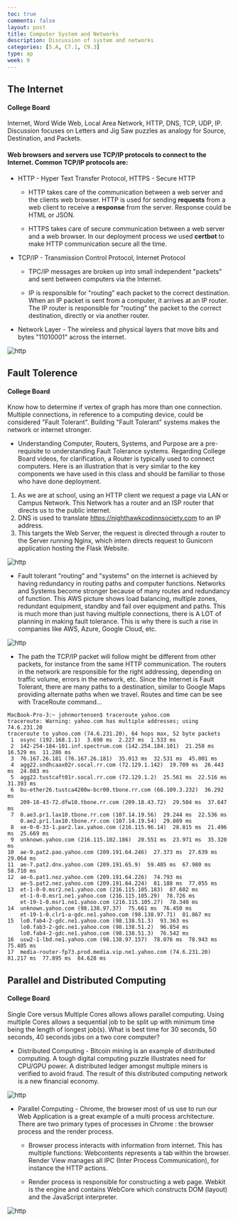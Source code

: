 ```yaml
---
toc: true
comments: false
layout: post
title: Computer System and Networks
description: Discussion of system and networks
categories: [5.A, C7.1, C9.3]
type: ap
week: 9
---
```


## The Internet
#### College Board 
Internet, Word Wide Web, Local Area Network, HTTP, DNS, TCP, UDP, IP.   Discussion focuses on Letters and Jig Saw puzzles as analogy for Source, Destination, and Packets.

#### Web browsers and servers use TCP/IP protocols to connect to the Internet. Common TCP/IP protocols are:

* HTTP - Hyper Text Transfer Protocol, HTTPS - Secure HTTP

    * HTTP takes care of the communication between a web server and the clients web browser. HTTP is used for sending **requests** from a web client to receive a **response** from the server.  Response could be HTML or JSON.

    * HTTPS takes care of secure communication between a web server and a web browser.  In our deployment process we used **certbot** to make HTTP communication secure all the time.

* TCP/IP - Transmission Control Protocol, Internet Protocol

    * TPC/IP messages are broken up into small independent "packets" and sent between computers via the Internet. 

    * IP is responsible for "routing" each packet to the correct destination.  When an IP packet is sent from a computer, it arrives at an IP router. The IP router is responsible for "routing" the packet to the correct destination, directly or via another router.

* Network Layer - The wireless and physical layers that move bits and bytes "11010001" across the internet.

![http](https://github.com/nighthawkcoders/nighthawk_csp/blob/master/static/assets/httpstack.png)


## Fault Tolerence
#### College Board
Know how to determine if vertex of graph has more than one connection.  Multiple connections, in reference to a computing device, could be  considered "Fault Tolerant".  Building "Fault Tolerant" systems makes the network or internet stronger.

* Understanding Computer, Routers, Systems, and Purpose are a pre-requisite to understanding Fault Tolerance systems.  Regarding College Board videos, for clarification, a Router is typically used to connect computers.  Here is an illustration that is very similar to the key components we have used in this class and should be familiar to those who have done deployment.

1. As we are at school, using an HTTP client we request a page via LAN or Campus Network.  This Network has a router and an ISP router that directs us to the public internet.
1. DNS is used to translate https://nighthawkcodinnsociety.com to an IP address.
1. This targets the Web Server, the request is directed through a router to the Server running Nginx, which intern directs request to Gunicorn application hosting the Flask Website.

![http](https://github.com/nighthawkcoders/nighthawk_csp/blob/master/static/assets/internetserver.png)

* Fault tolerant "routing" and "systems" on the internet is achieved by having redundancy in routing paths and computer functions.  Networks and Systems become stronger because of many routes and redundancy of function.  This AWS picture shows load balancing, multiple zones, redundant equipment, standby and fail over equipment and paths.  This is much more than just having multiple connections, there is A LOT of planning in making fault tolerance.  This is why there is such a rise in companies like AWS, Azure, Google Cloud, etc.

![http](https://github.com/nighthawkcoders/nighthawk_csp/blob/master/static/assets/faulttolerant.png)


* The path the TCP/IP packet will follow might be different from other packets, for instance from the same HTTP communication. The routers in the network are responsible for the right addressing, depending on traffic volume, errors in the network, etc.  Since the Internet is Fault Tolerant, there are many paths to a destination, similar to Google Maps providing alternate paths when we travel.  Routes and time can be see with TraceRoute command...

```
MacBook-Pro-3:~ johnmortensen$ traceroute yahoo.com
traceroute: Warning: yahoo.com has multiple addresses; using 74.6.231.20
traceroute to yahoo.com (74.6.231.20), 64 hops max, 52 byte packets
 1  osync (192.168.1.1)  3.698 ms  2.227 ms  1.533 ms
 2  142-254-184-101.inf.spectrum.com (142.254.184.101)  21.250 ms  16.529 ms  11.286 ms
 3  76.167.26.181 (76.167.26.181)  35.013 ms  32.531 ms  45.001 ms
 4  agg22.sndhcaax02r.socal.rr.com (72.129.1.142)  19.709 ms  26.443 ms  24.083 ms
 5  agg22.tustcaft01r.socal.rr.com (72.129.1.2)  25.561 ms  22.516 ms  31.393 ms
 6  bu-ether26.tustca4200w-bcr00.tbone.rr.com (66.109.3.232)  36.292 ms
    209-18-43-72.dfw10.tbone.rr.com (209.18.43.72)  29.504 ms  37.647 ms
 7  0.ae3.pr1.lax10.tbone.rr.com (107.14.19.56)  29.244 ms  22.536 ms
    0.ae2.pr1.lax10.tbone.rr.com (107.14.19.54)  29.889 ms
 8  xe-0-0-33-1.par2.lax.yahoo.com (216.115.96.14)  28.815 ms  21.496 ms  25.669 ms
 9  unknown.yahoo.com (216.115.102.186)  20.551 ms  23.971 ms  35.320 ms
10  ae-9.pat2.pao.yahoo.com (209.191.64.246)  27.373 ms  27.639 ms  29.064 ms
11  ae-7.pat2.dnx.yahoo.com (209.191.65.9)  59.405 ms  67.980 ms  58.710 ms
12  ae-6.pat1.nez.yahoo.com (209.191.64.226)  74.793 ms
    ae-5.pat2.nez.yahoo.com (209.191.64.224)  81.188 ms  77.055 ms
13  et-1-0-0.msr2.ne1.yahoo.com (216.115.105.183)  87.602 ms
    et-1-0-0.msr1.ne1.yahoo.com (216.115.105.29)  78.726 ms
    et-19-1-0.msr1.ne1.yahoo.com (216.115.105.27)  78.340 ms
14  unknown.yahoo.com (98.138.97.37)  75.661 ms  76.450 ms
    et-19-1-0.clr1-a-gdc.ne1.yahoo.com (98.138.97.71)  81.867 ms
15  lo0.fab4-2-gdc.ne1.yahoo.com (98.138.51.3)  93.363 ms
    lo0.fab3-2-gdc.ne1.yahoo.com (98.138.51.2)  96.854 ms
    lo0.fab4-2-gdc.ne1.yahoo.com (98.138.51.3)  76.542 ms
16  usw2-1-lbd.ne1.yahoo.com (98.138.97.157)  78.076 ms  78.943 ms  75.405 ms
17  media-router-fp73.prod.media.vip.ne1.yahoo.com (74.6.231.20)  81.217 ms  77.895 ms  84.628 ms
```


## Parallel and Distributed Computing

#### College Board
Single Core versus Multiple Cores allows allows parallel computing.  Using multiple Cores allows a sequential job to be split up with minimum time being the length of longest job(s).  What is best time for 30 seconds, 50 seconds, 40 seconds jobs on a two core computer?

* Distributed Computing - Bitcoin mining is an example of distributed computing.  A tough digital computing puzzle illustrates need for CPU/GPU power.  A distributed ledger amongst multiple miners is verified to avoid fraud.  The result of this distributed computing network is a new financial economy.

![http](https://github.com/nighthawkcoders/nighthawk_csp/blob/master/static/assets/bitcoin.png)

* Parallel Computing - Chrome, the browser most of us use to run our Web Application is a great example of a multi process architecture.  There are two primary types of processes in Chrome : the browser process and the render process.

    * Browser process interacts with information from internet. This has multiple functions: Webcontents represents a tab within the browser.  Render View manages all IPC (Inter Process Communication), for instance the HTTP actions.

    * Render process is responsible for constructing a web page.  Webkit is the engine and contains WebCore which constructs DOM (layout) and the JavaScript interpreter.

![http](https://github.com/nighthawkcoders/nighthawk_csp/blob/master/static/assets/chrome.png)